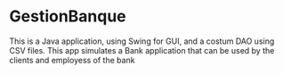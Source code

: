 # GestionBanque
This is a Java application, using Swing for GUI, and a costum DAO using CSV files. This app simulates a Bank application that can be used by the clients and employess of the bank
